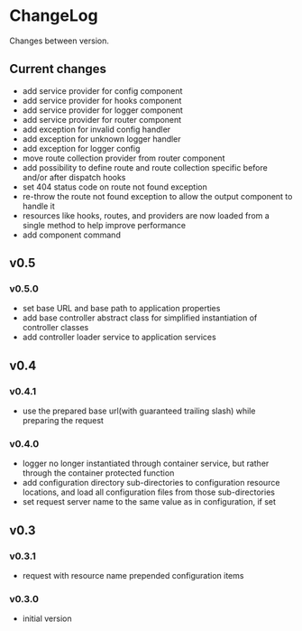 # ChangeLog

Changes between version.

## Current changes

* add service provider for config component
* add service provider for hooks component
* add service provider for logger component
* add service provider for router component
* add exception for invalid config handler
* add exception for unknown logger handler
* add exception for logger config
* move route collection provider from router component
* add possibility to define route and route collection specific before and/or after
dispatch hooks
* set 404 status code on route not found exception
* re-throw the route not found exception to allow the output component to handle
it
* resources like hooks, routes, and providers are now loaded from a single method
to help improve performance
* add component command

## v0.5

### v0.5.0

* set base URL and base path to application properties
* add base controller abstract class for simplified instantiation of controller
classes
* add controller loader service to application services

## v0.4

### v0.4.1

* use the prepared base url(with guaranteed trailing slash) while preparing the
request

### v0.4.0

* logger no longer instantiated through container service, but rather through
the container protected function
* add configuration directory sub-directories to configuration resource
locations, and load all configuration files from those sub-directories
* set request server name to the same value as in configuration, if set

## v0.3

### v0.3.1

* request with resource name prepended configuration items

### v0.3.0

* initial version

